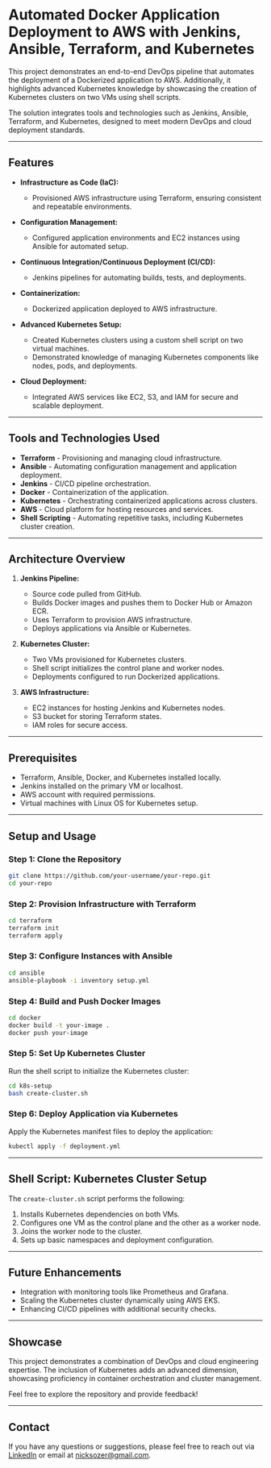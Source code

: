 
# Automated Docker Application Deployment to AWS with Jenkins, Ansible, Terraform, and Kubernetes

This project demonstrates an end-to-end DevOps pipeline that automates the deployment of a Dockerized application to AWS. Additionally, it highlights advanced Kubernetes knowledge by showcasing the creation of Kubernetes clusters on two VMs using shell scripts. 

The solution integrates tools and technologies such as Jenkins, Ansible, Terraform, and Kubernetes, designed to meet modern DevOps and cloud deployment standards. 

---

## Features

- **Infrastructure as Code (IaC):**  
  - Provisioned AWS infrastructure using Terraform, ensuring consistent and repeatable environments.
  
- **Configuration Management:**  
  - Configured application environments and EC2 instances using Ansible for automated setup.
  
- **Continuous Integration/Continuous Deployment (CI/CD):**  
  - Jenkins pipelines for automating builds, tests, and deployments.

- **Containerization:**  
  - Dockerized application deployed to AWS infrastructure.
  
- **Advanced Kubernetes Setup:**  
  - Created Kubernetes clusters using a custom shell script on two virtual machines.
  - Demonstrated knowledge of managing Kubernetes components like nodes, pods, and deployments.

- **Cloud Deployment:**  
  - Integrated AWS services like EC2, S3, and IAM for secure and scalable deployment.

---

## Tools and Technologies Used

- **Terraform** - Provisioning and managing cloud infrastructure.  
- **Ansible** - Automating configuration management and application deployment.  
- **Jenkins** - CI/CD pipeline orchestration.  
- **Docker** - Containerization of the application.  
- **Kubernetes** - Orchestrating containerized applications across clusters.  
- **AWS** - Cloud platform for hosting resources and services.  
- **Shell Scripting** - Automating repetitive tasks, including Kubernetes cluster creation.  

---

## Architecture Overview

1. **Jenkins Pipeline:**  
   - Source code pulled from GitHub.  
   - Builds Docker images and pushes them to Docker Hub or Amazon ECR.  
   - Uses Terraform to provision AWS infrastructure.  
   - Deploys applications via Ansible or Kubernetes.

2. **Kubernetes Cluster:**  
   - Two VMs provisioned for Kubernetes clusters.  
   - Shell script initializes the control plane and worker nodes.  
   - Deployments configured to run Dockerized applications.

3. **AWS Infrastructure:**  
   - EC2 instances for hosting Jenkins and Kubernetes nodes.  
   - S3 bucket for storing Terraform states.  
   - IAM roles for secure access.

---

## Prerequisites

- Terraform, Ansible, Docker, and Kubernetes installed locally.  
- Jenkins installed on the primary VM or localhost.  
- AWS account with required permissions.  
- Virtual machines with Linux OS for Kubernetes setup.  

---

## Setup and Usage

### Step 1: Clone the Repository
```bash
git clone https://github.com/your-username/your-repo.git
cd your-repo
```

### Step 2: Provision Infrastructure with Terraform
```bash
cd terraform
terraform init
terraform apply
```

### Step 3: Configure Instances with Ansible
```bash
cd ansible
ansible-playbook -i inventory setup.yml
```

### Step 4: Build and Push Docker Images
```bash
cd docker
docker build -t your-image .
docker push your-image
```

### Step 5: Set Up Kubernetes Cluster
Run the shell script to initialize the Kubernetes cluster:
```bash
cd k8s-setup
bash create-cluster.sh
```

### Step 6: Deploy Application via Kubernetes
Apply the Kubernetes manifest files to deploy the application:
```bash
kubectl apply -f deployment.yml
```

---

## Shell Script: Kubernetes Cluster Setup

The `create-cluster.sh` script performs the following:  
1. Installs Kubernetes dependencies on both VMs.  
2. Configures one VM as the control plane and the other as a worker node.  
3. Joins the worker node to the cluster.  
4. Sets up basic namespaces and deployment configuration.

---

## Future Enhancements

- Integration with monitoring tools like Prometheus and Grafana.  
- Scaling the Kubernetes cluster dynamically using AWS EKS.  
- Enhancing CI/CD pipelines with additional security checks.

---

## Showcase

This project demonstrates a combination of DevOps and cloud engineering expertise. The inclusion of Kubernetes adds an advanced dimension, showcasing proficiency in container orchestration and cluster management.

Feel free to explore the repository and provide feedback!

---

## Contact

If you have any questions or suggestions, please feel free to reach out via [LinkedIn]([https://www.linkedin.com/in/nurhaksozer]) or email at nicksozer@gmail.com.
